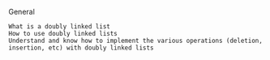 General

    What is a doubly linked list
    How to use doubly linked lists
    Understand and know how to implement the various operations (deletion, insertion, etc) with doubly linked lists
